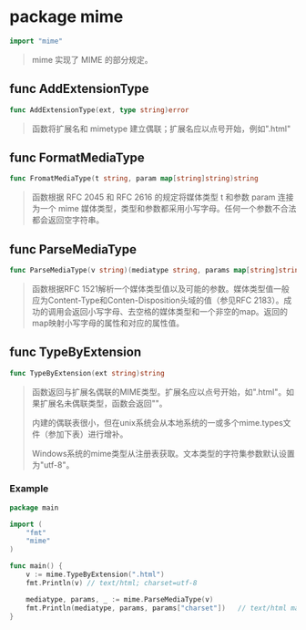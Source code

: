 # package mime
```go
import "mime"
```
> mime 实现了 MIME 的部分规定。

## func AddExtensionType
```go
func AddExtensionType(ext, type string)error
```
> 函数将扩展名和 mimetype 建立偶联；扩展名应以点号开始，例如".html"

## func FormatMediaType
```go
func FromatMediaType(t string, param map[string]string)string
```
> 函数根据 RFC 2045 和 RFC 2616 的规定将媒体类型 t 和参数 param 连接为一个 mime 媒体类型，类型和参数都采用小写字母。任何一个参数不合法都会返回空字符串。

## func ParseMediaType
```go
func ParseMediaType(v string)(mediatype string, params map[string]string, err error)
```
> 函数根据RFC 1521解析一个媒体类型值以及可能的参数。媒体类型值一般应为Content-Type和Conten-Disposition头域的值（参见RFC 2183）。成功的调用会返回小写字母、去空格的媒体类型和一个非空的map。返回的map映射小写字母的属性和对应的属性值。

## func TypeByExtension
```go
func TypeByExtension(ext string)string
```
> 函数返回与扩展名偶联的MIME类型。扩展名应以点号开始，如".html"。如果扩展名未偶联类型，函数会返回""。
> 
> 内建的偶联表很小，但在unix系统会从本地系统的一或多个mime.types文件（参加下表）进行增补。
>
> Windows系统的mime类型从注册表获取。文本类型的字符集参数默认设置为"utf-8"。

### Example
```go
package main

import (
	"fmt"
	"mime"
)

func main() {
	v := mime.TypeByExtension(".html")
	fmt.Println(v) // text/html; charset=utf-8

	mediatype, params, _ := mime.ParseMediaType(v)
	fmt.Println(mediatype, params, params["charset"])	// text/html map[charset:utf-8] utf-8
}
```